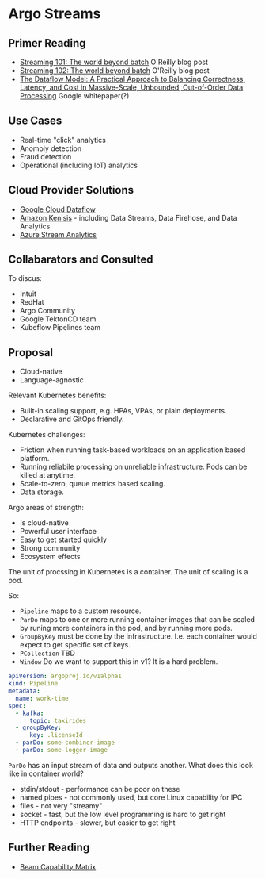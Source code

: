 # Argo Streams

## Primer Reading

* [Streaming 101: The world beyond batch](https://www.oreilly.com/radar/the-world-beyond-batch-streaming-101) O'Reilly blog post
* [Streaming 102: The world beyond batch](https://www.oreilly.com/radar/the-world-beyond-batch-streaming-102) O'Reilly blog post
* [The Dataflow Model: A Practical Approach to Balancing Correctness, Latency, and Cost in Massive-Scale, Unbounded, Out-of-Order Data Processing](http://www.vldb.org/pvldb/vol8/p1792-Akidau.pdf) Google whitepaper(?)

## Use Cases

* Real-time "click" analytics
* Anomoly detection
* Fraud detection
* Operational (including IoT) analytics

## Cloud Provider Solutions

*  [Google Cloud Dataflow](https://cloud.google.com/dataflow)
*  [Amazon Kenisis](https://aws.amazon.com/kinesis/) - including Data Streams, Data Firehose, and Data Analytics
*  [Azure Stream Analytics](https://azure.microsoft.com/en-us/services/stream-analytics/)

## Collabarators and Consulted

To discus:

* Intuit
* RedHat
* Argo Community
* Google TektonCD team
* Kubeflow Pipelines team

## Proposal

* Cloud-native
* Language-agnostic

Relevant Kubernetes benefits:

* Built-in scaling support, e.g. HPAs, VPAs, or plain deployments.
* Declarative and GitOps friendly.

Kubernetes challenges:

* Friction when running task-based workloads on an application based platform.
* Running reliabile processing on unreliable infrastructure. Pods can be killed at anytime.
* Scale-to-zero, queue metrics based scaling.
* Data storage.

Argo areas of strength:

* Is cloud-native
* Powerful user interface
* Easy to get started quickly
* Strong community
* Ecosystem effects

The unit of procssing in Kubernetes is a container. The unit of scaling is a pod.

So:

* `Pipeline` maps to a custom resource.
* `ParDo` maps to one or more running container images that can be scaled by runing more containers in the pod, and by running more pods.
* `GroupByKey` must be done by the infrastructure. I.e. each container would expect to get specific set of keys.
* `PCollection` TBD
* `Window` Do we want to support this in v1? It is a hard problem.


```yaml
apiVersion: argoproj.io/v1alpha1
kind: Pipeline
metadata:
  name: work-time
spec:
  - kafka:
      topic: taxirides
  - groupByKey:
      key: .licenseId
  - parDo: some-combiner-image
  - parDo: some-logger-image
```

`ParDo` has an input stream of data and outputs another. What does this look like in container world? 

* stdin/stdout - performance can be poor on these
* named pipes - not commonly used, but core Linux capability for IPC
* files - not very "streamy"
* socket - fast, but the low level programming is hard to get right
* HTTP endpoints - slower, but easier to get right

## Further Reading

* [Beam Capability Matrix
](https://beam.apache.org/documentation/runners/capability-matrix/)

